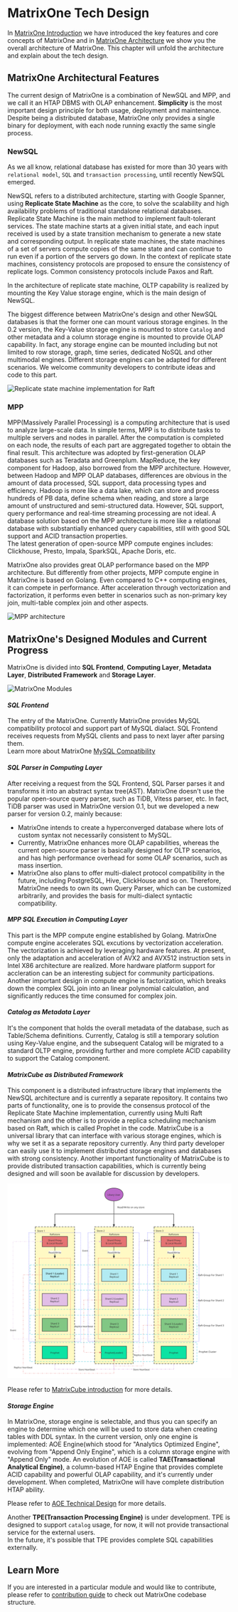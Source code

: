 # **MatrixOne Tech Design**

In [MatrixOne Introduction](../matrixone-introduction.md) we have introduced the key features and core concepts of MatrixOne and in [MatrixOne Architecture](../matrixone-architecture.md) we show you the overall architecture of MatrixOne. 
This chapter will unfold the architecture and explain about the tech design. 

## **MatrixOne Architectural Features**

The current design of MatrixOne is a combination of NewSQL and MPP, and we call it an HTAP DBMS with OLAP enhancement. **Simplicity** is the most important design principle for both usage, deployment and maintenance. Despite being a distributed database, MatrixOne only provides a single binary for deployment, with each node running exactly the same single process.  

### **NewSQL**

As we all know, relational database has existed for more than 30 years with `relational model`, `SQL` and `transaction processing`, until recently NewSQL emerged.   

NewSQL refers to a distributed architecture, starting with Google Spanner, using **Replicate State Machine** as the core, to solve the scalability and high availability problems of traditional standalone relational databases.
Replicate State Machine is the main method to implement fault-tolerant services. The state machine starts at a given initial state, and each input received is used by a state transition mechanism to generate a new state and corresponding output. In replicate state machines, the state machines of a set of servers compute copies of the same state and can continue to run even if a portion of the servers go down. In the context of replicate state machines, consistency protocols are proposed to ensure the consistency of replicate logs. Common consistency protocols include Paxos and Raft.  

In the architecture of replicate state machine, OLTP capability is realized by mounting the Key Value storage engine, which is the main design of NewSQL.  

The biggest difference between MatrixOne's design and other NewSQL databases is that the former one can mount various storage engines. In the 0.2 version, the Key-Value storage engine is mounted to store `Catalog` and other metadata and a column storage engine is mounted to provide OLAP capability. In fact, any storage engine can be mounted including but not limited to row storage, graph, time series, dedicated NoSQL and other multimodal engines. Different storage engines can be adapted for different scenarios. We welcome community developers to contribute ideas and code to this part. 

![Replicate state machine implementation for Raft](https://github.com/matrixorigin/artwork/blob/main/docs/overview/consensus-modules.png?raw=true)

### **MPP**

MPP(Massively Parallel Processing) is a computing architecture that is used to analyze large-scale data. In simple terms, MPP is to distribute tasks to multiple servers and nodes in parallel. After the computation is completed on each node, the results of each part are aggregated together to obtain the final result. This architecture was adopted by first-generation OLAP databases such as Teradata and Greenplum. MapReduce, the key component for Hadoop, also borrowed from the MPP architecture. However, between Hadoop and MPP OLAP databases, differences are obvious in the amount of data processed, SQL support, data processing types and efficiency. Hadoop is more like a data lake, which can store and process hundreds of PB data, define schema when reading, and store a large amount of unstructured and semi-structured data. However, SQL support, query performance and real-time streaming processing are not ideal. A database solution based on the MPP architecture is more like a relational database with substantially enhanced query capabilities, still with good SQL support and ACID transaction properties.  
The latest generation of open-source MPP compute engines includes: Clickhouse, Presto, Impala, SparkSQL, Apache Doris, etc.  

MatrixOne also provides great OLAP performance based on the MPP architecture. But differently from other projects, MPP compute engine in MatrixOne is based on Golang. Even compared to C++ computing engines, it can compete in performance. After acceleration through vectorization and factorization, it performs even better in scenarios such as non-primary key join, multi-table complex join and other aspects. 

![MPP architecture](https://github.com/matrixorigin/artwork/blob/main/docs/overview/mpp_architecture.png?raw=true)

## **MatrixOne's Designed Modules and Current Progress**

MatrixOne is divided into **SQL Frontend**, **Computing Layer**, **Metadata Layer**, **Distributed Framework** and **Storage Layer**.  

![MatrixOne Modules](https://github.com/matrixorigin/artwork/blob/main/docs/overview/matrixone-modules.png?raw=true)

#### *SQL Frontend*

The entry of the MatrixOne. Currently MatrixOne provides MySQL compatibility protocol and support part of MySQL dialact. SQL Frontend receives requests from MySQL clients and pass to next layer after parsing them.  
Learn more about MatrixOne [MySQL Compatibility](../mysql-compatibility.md)

#### *SQL Parser in Computing Layer*

After receiving a request from the SQL Frontend, SQL Parser parses it and transforms it into an abstract syntax tree(AST). MatrixOne doesn't use the popular open-source query parser, such as TiDB, Vitess parser, etc. In fact, TiDB parser was used in MatrixOne version 0.1, but we developed a new parser for version 0.2, mainly because:

* MatrixOne intends to create a hyperconverged database where lots of custom syntax not necessarily consistent to MySQL. 
* Currently, MatrixOne enhances more OLAP capabilities, whereas the current open-source parser is basically designed for OLTP scenarios, and has high performance overhead for some OLAP scenarios, such as mass insertion.  
* MatrixOne also plans to offer multi-dialect protocol compatibility in the future, including PostgreSQL, Hive, ClickHouse and so on. Therefore, MatrixOne needs to own its own Query Parser, which can be customized arbitrarily, and provides the basis for multi-dialect syntactic compatibility.

#### *MPP SQL Execution in Computing Layer*

This part is the MPP compute engine established by Golang. MatrixOne compute engine accelerates SQL excutions by vectorization acceleration. The vectorization is achieved by leveraging hardware features. At present, only the adaptation and acceleration of AVX2 and AVX512 instruction sets in Intel X86 architecture are realized. More hardware platform support for accleration can be an interesting subject for community participations.
Another important design in compute engine is factorization, which breaks down the complex SQL join into an linear polynomial calculation, and significantly reduces the time consumed for complex join.  

#### *Catalog as Metadata Layer*

It's the component that holds the overall metadata of the database, such as Table/Schema definitions. Currently, Catalog is still a temporary solution using Key-Value engine, and the subsequent Catalog will be migrated to a standard OLTP engine, providing further and more complete ACID capability to support the Catalog component.  
 
#### *MatrixCube as Distributed Framework*

This component is a distributed infrastructure library that implements the NewSQL architecture and is currently a separate repository. It contains two parts of functionality, one is to provide the consensus protocol of the Replicate State Machine implementation, currently using Multi Raft mechanism and the other is to provide a replica scheduling mechanism based on Raft, which is called Prophet in the code. MatrixCube is a universal library that can interface with various storage engines, which is why we set it as a separate repository currently. Any third party developer can easily use it to implement distributed storage engines and databases with strong consistency. Another important functionality of MatrixCube is to provide distributed transaction capabilities, which is currently being designed and will soon be available for discussion by developers.  
  
![MatrixCube architecture](https://github.com/matrixorigin/artwork/blob/main/docs/overview/matrixcube-architecture.svg?raw=true)

Please refer to [MatrixCube introduction](../matrixcube/matrixcube-introduction.md) for more details. 

#### *Storage Engine*

In MatrixOne, storage engine is selectable, and thus you can specify an engine to determine which one will be used to store data when creating tables with DDL syntax. 
In the current version, only one engine is implemented: AOE Engine(which stood for "Analytics Optimized Engine", evolving from "Append Only Engine", which is a column storage engine with "Append Only" mode.
An evolution of AOE is called **TAE(Transactional Analytical Engine)**, a column-based HTAP Engine that provides complete ACID capability and powerful OLAP capability, and it's currently under development. When completed, MatrixOne will have complete distribution HTAP ability.  

Please refer to [AOE Technical Design](https://github.com/matrixorigin/matrixone/blob/main/docs/rfcs/20211210_aoe_overall_design.md) for more details. 

Another **TPE(Transaction Processing Engine)** is under development. TPE is designed to support `catalog` usage, for now, it will not provide transactional service for the external users.  
In the future, it's possible that TPE provides complete SQL capabilities externally. 

## **Learn More**

If you are interested in a particular module and would like to contribute, please refer to [contribution guide](../../Contribution-Guide/How-to-Contribute/preparation.md) to check out MatrixOne codebase structure. 
